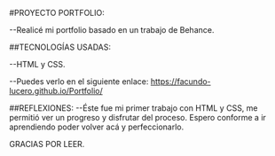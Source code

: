 #PROYECTO PORTFOLIO:

--Realicé mi portfolio basado en un trabajo de Behance.

##TECNOLOGÍAS USADAS:

--HTML y CSS.

--Puedes verlo en el siguiente enlace: https://facundo-lucero.github.io/Portfolio/

##REFLEXIONES:
--Éste fue mi primer trabajo con HTML y CSS, me permitió ver un progreso y disfrutar del proceso.
Espero conforme a ir aprendiendo poder volver acá y perfeccionarlo.

GRACIAS POR LEER.
